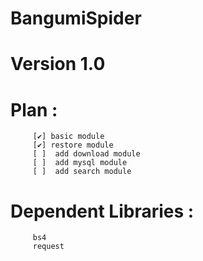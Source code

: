 # BangumiSpider
# Version 1.0

# Plan : 
         [✔] basic module
         [✔] restore module
         [ ]  add download module
         [ ]  add mysql module
         [ ]  add search module
# Dependent Libraries :
         bs4
         request
